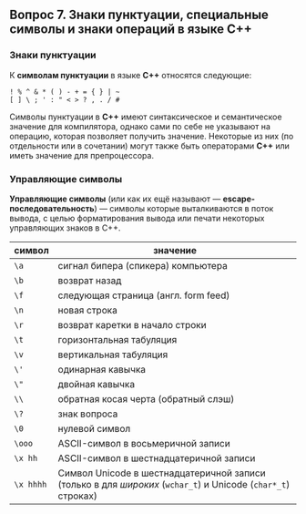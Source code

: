 ## Вопрос 7. Знаки пунктуации, специальные символы и знаки операций в языке С++

### Знаки пунктуации

К **символам пунктуации** в языке **С++** относятся следующие:
```
! % ^ & * ( ) - + = { } | ~
[ ] \ ; ' : " < > ? , . / #
```

Символы пунктуации в **C++** имеют синтаксическое и семантическое значение для компилятора, однако сами по себе не указывают на операцию, которая позволяет получить значение. Некоторые из них (по отдельности или в сочетании) могут также быть операторами **C++** или иметь значение для препроцессора.

### Управляющие символы

**Управляющие символы** (или как их ещё называют — **escape-последовательность**) — символы которые выталкиваются в поток вывода, с целью форматирования вывода или печати некоторых управляющих знаков в С++.

| символ    | значение                                                                                                    |
| --------- | ----------------------------------------------------------------------------------------------------------- |
| `\a`      | сигнал бипера (спикера) компьютера                                                                          |
| `\b`      | возврат назад                                                                                               |
| `\f`      | следующая страница (англ. form feed)                                                                        |
| `\n`      | новая строка                                                                                                |
| `\r`      | возврат каретки в начало строки                                                                             |
| `\t`      | горизонтальная табуляция                                                                                    |
| `\v`      | вертикальная табуляция                                                                                      |
| `\'`      | одинарная кавычка                                                                                           |
| `\"`      | двойная кавычка                                                                                             |
| `\\`      | обратная косая черта (обратный слэш)                                                                                 |
| `\?`      | знак вопроса                                                                                                |
| `\0`      | нулевой символ                                                                                              |
| `\ooo`    | ASCII-символ в восьмеричной записи                                                                          |
| `\x hh`   | ASCII-символ в шестнадцатеричной записи                                                                     |
| `\x hhhh` | Символ Unicode в шестнадцатеричной записи (только в для *широких* (`wchar_t`) и Unicode (`char*_t`) строках) |
 